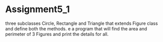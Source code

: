 # Assignment5_1
 three subclasses Circle, Rectangle and Triangle that extends Figure class and define both
the methods. e a program that will find the area and perimeter of 3 Figures and print the
details for all.
